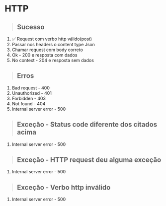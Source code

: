 # HTTP

> ## Sucesso

1. ✅ Request com verbo http válido(post)
2. Passar nos headers o content type Json
3. Chamar request com body correto
4. Ok - 200 e resposta com dados
5. No context - 204 e resposta sem dados

> ## Erros

1. Bad request - 400
2. Unauthorized - 401
3. Forbidden - 403
4. Not found - 404
5. Internal server error - 500

> ## Exceção - Status code diferente dos citados acima

1. Internal server error - 500

> ## Exceção - HTTP request deu alguma exceção

1. Internal server error - 500

> ## Exceção - Verbo http inválido

1. Internal server error - 500
